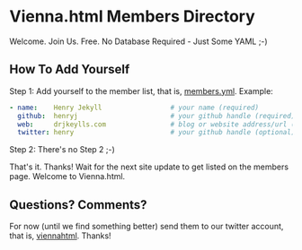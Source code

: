# Vienna.html Members Directory

Welcome. Join Us. Free. No Database Required - Just Some YAML ;-) 


## How To Add Yourself

Step 1: Add yourself to the member list, that is, [members.yml](members.yml). Example:

``` yaml
- name:    Henry Jekyll                 # your name (required)
  github:  henryj                       # your github handle (required)
  web:     drjkeylls.com                # blog or website address/url (optional)
  twitter: henry                        # your github handle (optional)
```

Step 2: There's no Step 2 ;-)

That's it. Thanks! Wait for the next site update to get listed on the members page. Welcome to Vienna.html.


## Questions? Comments?

For now (until we find something better) send them to our twitter account, that is, [viennahtml](http://twitter.com/viennahtml). Thanks!
